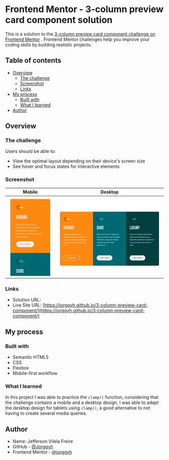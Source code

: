 # Frontend Mentor - 3-column preview card component solution

This is a solution to
the [3-column preview card component challenge on Frontend Mentor](https://www.frontendmentor.io/challenges/3column-preview-card-component-pH92eAR2-)
. Frontend Mentor challenges help you improve your coding skills by building realistic projects.

## Table of contents

- [Overview](#overview)
    - [The challenge](#the-challenge)
    - [Screenshot](#screenshot)
    - [Links](#links)
- [My process](#my-process)
    - [Built with](#built-with)
    - [What I learned](#what-i-learned)
- [Author](#author)

## Overview

### The challenge

Users should be able to:

- View the optimal layout depending on their device's screen size
- See hover and focus states for interactive elements

### Screenshot

| Mobile                          | Desktop                          |
|---------------------------------|----------------------------------|
| ![](/img/screenshot-mobile.png) | ![](/img/screenshot-desktop.png) |

### Links

- Solution
  URL: []()
- Live Site
  URL: [https://jorggyh.github.io/3-column-preview-card-component/](https://jorggyh.github.io/3-column-preview-card-component/)

## My process

### Built with

- Semantic HTML5
- CSS
- Flexbox
- Mobile-first workflow

### What I learned

In this project I was able to practice the `clamp()` function, considering that the challenge contains a mobile and a
desktop design, I was able to adapt the desktop design for tablets using `clamp()`, a good alternative to not
having to create several media queries.

## Author

- Name: Jefferson Vilela Freire
- GitHub - [@Jorggyh](https://github.com/Jorggyh)
- Frontend Mentor - [@jorggyh](https://www.frontendmentor.io/profile/jorggyh)
